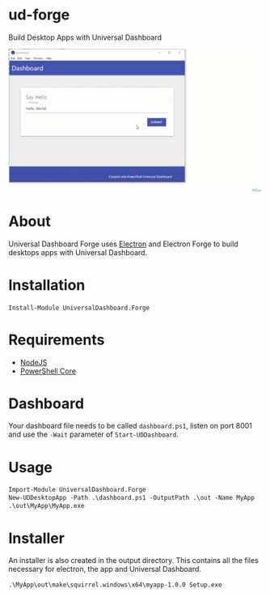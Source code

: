 # ud-forge

Build Desktop Apps with Universal Dashboard

![](./images/forge.gif)

# About

Universal Dashboard Forge uses [Electron](https://electronjs.org/) and Electron Forge to build desktops apps with Universal Dashboard. 

# Installation 

```
Install-Module UniversalDashboard.Forge
```

# Requirements

- [NodeJS ](https://nodejs.org/)
- [PowerShell Core](https://github.com/PowerShell/PowerShell/releases)

# Dashboard

Your dashboard file needs to be called `dashboard.ps1`, listen on port 8001 and use the `-Wait` parameter of `Start-UDDashboard`.

# Usage 

```
Import-Module UniversalDashboard.Forge
New-UDDesktopApp -Path .\dashboard.ps1 -OutputPath .\out -Name MyApp
.\out\MyApp\MyApp.exe
```

# Installer

An installer is also created in the output directory. This contains all the files necessary for electron, the app and Universal Dashboard. 

```
.\MyApp\out\make\squirrel.windows\x64\myapp-1.0.0 Setup.exe
```


